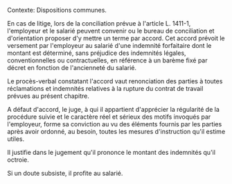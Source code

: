 Contexte: Dispositions communes.

En cas de litige, lors de la conciliation prévue à l'article L. 1411-1, l'employeur et le salarié peuvent convenir ou le bureau de conciliation et d'orientation proposer d'y mettre un terme par accord. Cet accord prévoit le versement par l'employeur au salarié d'une indemnité forfaitaire dont le montant est déterminé, sans préjudice des indemnités légales, conventionnelles ou contractuelles, en référence à un barème fixé par décret en fonction de l'ancienneté du salarié.

Le procès-verbal constatant l'accord vaut renonciation des parties à toutes réclamations et indemnités relatives à la rupture du contrat de travail prévues au présent chapitre.

A défaut d'accord, le juge, à qui il appartient d'apprécier la régularité de la procédure suivie et le caractère réel et sérieux des motifs invoqués par l'employeur, forme sa conviction au vu des éléments fournis par les parties après avoir ordonné, au besoin, toutes les mesures d'instruction qu'il estime utiles.

Il justifie dans le jugement qu'il prononce le montant des indemnités qu'il octroie.

Si un doute subsiste, il profite au salarié.